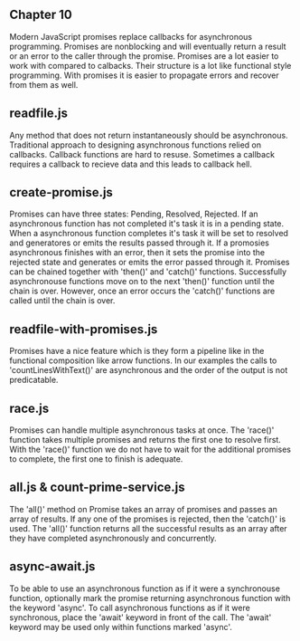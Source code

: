 ## Chapter 10

Modern JavaScript promises replace callbacks for asynchronous programming. Promises are nonblocking and will eventually return a result or an error to the caller through the promise. Promises are a lot easier to work with compared to calbacks. Their structure is a lot like functional style programming. With promises it is easier to propagate errors and recover from them as well.

## readfile.js
Any method that does not return instantaneously should be asynchronous. Traditional approach to designing asynchronous functions relied on callbacks. Callback functions are hard to resuse. Sometimes a callback requires a callback to recieve data and this leads to callback hell.

## create-promise.js
Promises can have three states: Pending, Resolved, Rejected. If an asynchronous function has not completed it's task it is in a pending state. When a asynchronous function completes it's task it will be set to resolved and generatores or emits the results passed through it. If a promosies asynchronous finishes with an error, then it sets the promise into the rejected state and generates or emits the error passed through it. Promises can be chained together with 'then()' and 'catch()' functions. Successfully asynchronouse functions move on to the next 'then()' function until the chain is over. However, once an error occurs the 'catch()' functions are called until the chain is over.

## readfile-with-promises.js
Promises have a nice feature which is they form a pipeline like in the functional composition like arrow functions. In our examples the calls to 'countLinesWithText()' are asynchronous and the order of the output is not predicatable.

## race.js
Promises can handle multiple asynchronous tasks at once. The 'race()' function takes multiple promises and returns the first one to resolve first. With the 'race()' function we do not have to wait for the additional promises to complete, the first one to finish is adequate.

## all.js & count-prime-service.js
The 'all()' method on Promise takes an array of promises and passes an array of results. If any one of the promises is rejected, then the 'catch()' is used. The 'all()' function returns all the successful results as an array after they have completed asynchronously and concurrently.

## async-await.js
To be able to use an asynchronous function as if it were a synchronouse function, optionally mark the promise returning asynchronous function with the keyword 'async'. To call asynchronous functions as if it were synchronous, place the 'await' keyword in front of the call. The 'await' keyword may be used only within functions marked 'async'.
